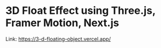 # 3D Float Effect using Three.js, Framer Motion, Next.js

Link: https://3-d-floating-object.vercel.app/
